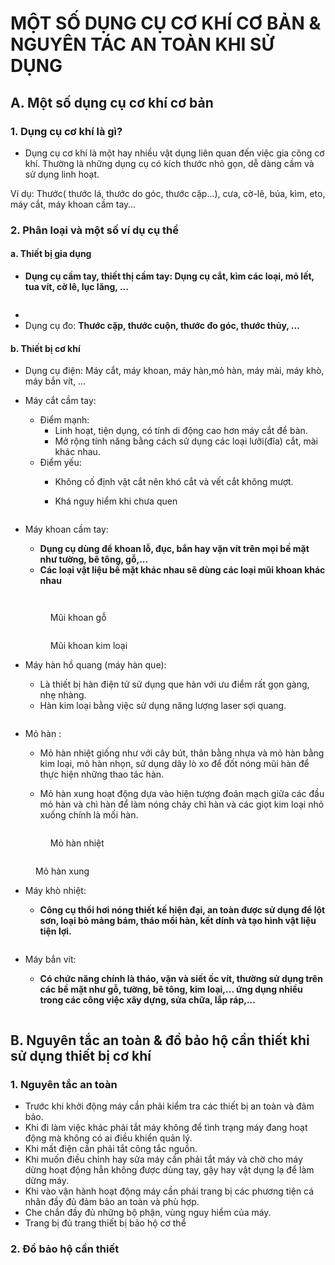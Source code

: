 # MỘT SỐ DỤNG CỤ CƠ KHÍ CƠ BẢN & NGUYÊN TÁC AN TOÀN KHI SỬ DỤNG

## A. Một số dụng cụ cơ khí cơ bản

### 1. Dụng cụ cơ khí là gì?

* Dụng cụ cơ khí là một hay nhiều vật dụng liên quan đến việc gia công cơ khí. Thường là những dụng cụ có kích thước nhỏ gọn, dễ dàng cầm và sử dụng linh hoạt.

Ví dụ: Thước( thước lá, thước do góc, thước cặp…), cưa, cờ-lê, búa, kìm, eto, máy cắt, máy khoan cầm tay…

### 2. Phân loại và một số ví dụ cụ thể

#### a. Thiết bị gia dụng

* **Dụng cụ cầm tay, thiết thị cầm tay: Dụng cụ cắt, kìm các loại, mỏ lết, tua vít, cờ lê, lục lăng, ...**

<figure><img src="https://lh3.googleusercontent.com/bOVPb1yRV270Jl5IiMm6srkGucFWs6VlUxEUJNwt9wjNmO3Z6XPLH76-QYD2VSP-woSoY2czrBorAxsMSpM2C2P4QzKpUYAIyXTafPzP9_igo3yRb-L95icSvZn2JFuvaNQu9wX5tBFAKs647GFMGe8" alt=""><figcaption></figcaption></figure>

*
* Dụng cụ đo: **Thước cặp, thước cuộn, thước đo góc, thước thủy, …**

#### b. Thiết bị cơ khí

* Dụng cụ điện: Máy cắt, máy khoan, máy hàn,mỏ hàn, máy mài, máy khò, máy bắn vít, …
* Máy cắt cầm tay:&#x20;
  * Điểm mạnh:&#x20;
    * Linh hoạt, tiện dụng, có tính di động cao hơn máy cắt để bàn.
    * Mở rộng tính năng bằng cách sử dụng các loại lưỡi(đĩa) cắt, mài khác nhau.
  * Điểm yếu:&#x20;
    * Không cố định vật cắt nên khó cắt và vết cắt không mượt.&#x20;
    *   Khá nguy hiểm khi chưa quen

        <figure><img src="https://lh3.googleusercontent.com/ecyfq6K5F3Lgsr6bk4FwGcIhPQP5WExnrbFwrHAmKIzb7SCHlqQpj37c5SQY_ATwPaY8VI3qQHqSKHvIzV7jcI2rpVDj_M4gRKOZQ7hhtqXmuJaBFYcTVyY9-slgOc9h2sCLi0i8dmP0dgf82rEEYU0" alt=""><figcaption></figcaption></figure>
*   Máy khoan cầm tay:

    * **Dụng cụ dùng để khoan lỗ, đục, bắn hay vặn vít trên mọi bề mặt như tường, bê tông, gỗ,...**
    * **Các loại vật liệu bề mặt khác nhau sẽ dùng các loại mũi khoan khác nhau**&#x20;



    <figure><img src=".gitbook/assets/image (14).png" alt=""><figcaption></figcaption></figure>



    <figure><img src=".gitbook/assets/image (16).png" alt=""><figcaption><p>Mũi khoan gỗ</p></figcaption></figure>



    <figure><img src=".gitbook/assets/image (17).png" alt=""><figcaption><p>Mũi khoan kim loại</p></figcaption></figure>
* Máy hàn hồ quang (máy hàn que):&#x20;
  * Là thiết bị hàn điện tử sử dụng que hàn với ưu điểm rất gọn gàng, nhẹ nhàng.&#x20;
  * Hàn kim loại bằng việc sử dụng năng lượng laser sợi quang.

<figure><img src=".gitbook/assets/image (18).png" alt=""><figcaption></figcaption></figure>

*   Mỏ hàn :&#x20;

    * Mỏ hàn nhiệt giống như với cây bút, thân bằng nhựa và mỏ hàn bằng kim loại, mỏ hàn nhọn, sử dụng dây lò xo để đốt nóng mũi hàn để thực hiện những thao tác hàn.&#x20;



    * Mỏ hàn xung hoạt động dựa vào hiện tượng đoản mạch giữa các đầu mỏ hàn và chì hàn để làm nóng chảy chì hàn và các giọt kim loại nhỏ xuống chính là mối hàn.



    <figure><img src=".gitbook/assets/image (19).png" alt=""><figcaption><p>Mỏ hàn nhiệt</p></figcaption></figure>

<figure><img src=".gitbook/assets/image (20).png" alt=""><figcaption><p>Mỏ hàn xung</p></figcaption></figure>

*   Máy khò nhiệt:&#x20;

    * **Công cụ thổi hơi nóng thiết kế hiện đại, an toàn được sử dụng để lột sơn, loại bỏ mảng bám, tháo mối hàn, kết dính và tạo hình vật liệu tiện lợi.**



    <figure><img src=".gitbook/assets/image (21).png" alt=""><figcaption></figcaption></figure>
*   Máy bắn vít:&#x20;

    * **Có chức năng chính là tháo, vặn và siết ốc vít, thường sử dụng trên các bề mặt như gỗ, tường, bê tông, kim loại,... ứng dụng nhiều trong các công việc xây dựng, sửa chữa, lắp ráp,...**



    <figure><img src=".gitbook/assets/image (22).png" alt=""><figcaption></figcaption></figure>

## B. Nguyên tắc an toàn & đồ bảo hộ cần thiết khi sử dụng thiết bị cơ khí&#x20;

### 1. Nguyên tắc an toàn

* Trước khi khởi động máy cần phải kiểm tra các thiết bị an toàn và đảm bảo.
* Khi đi làm việc khác phải tắt máy không để tình trạng máy đang hoạt động mà không có ai điều khiển quản lý.
* Khi mất điện cần phải tắt công tắc nguồn.
* Khi muốn điều chỉnh hay sửa máy cần phải tắt máy và chờ cho máy dừng hoạt động hẳn không được dùng tay, gậy hay vật dụng lạ để làm dừng máy.
* Khi vào vận hành hoạt động máy cần phải trang bị các phương tiện cá nhân đầy đủ đảm bảo an toàn và phù hợp.
* Che chắn đầy đủ những bộ phận, vùng nguy hiểm của máy.
* Trang bị đủ trang thiết bị bảo hộ cơ thể

### 2. Đồ bảo hộ cần thiết
